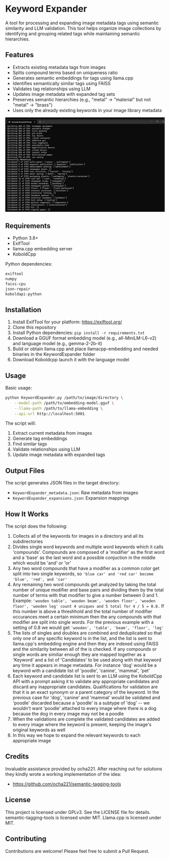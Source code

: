 # Keyword Expander

A tool for processing and expanding image metadata tags using semantic similarity and LLM validation. This tool helps organize image collections by identifying and grouping related tags while maintaining semantic hierarchies.

## Features

- Extracts existing metadata tags from images
- Splits compound terms based on uniqueness ratio
- Generates semantic embeddings for tags using llama.cpp
- Identifies semantically similar tags using FAISS
- Validates tag relationships using LLM
- Updates image metadata with expanded tag sets
- Preserves semantic hierarchies (e.g., "metal" -> "material" but not "metal" -> "brass")
- Uses only the already existing keywords in your image library metadata

![Screenshot](keywordexpander.jpg)

## Requirements

- Python 3.8+
- ExifTool
- llama.cpp embedding server
- KoboldCpp

Python dependencies:
```
exiftool
numpy
faiss-cpu
json-repair
koboldapi-python
```

## Installation

1. Install ExifTool for your platform: https://exiftool.org/
2. Clone this repository
3. Install Python dependencies: `pip install -r requirements.txt`
4. Download a GGUF format embedding model (e.g., all-MiniLM-L6-v2) and language model (e.g., gemma-2-2b-it)
5. Build or obtain llama.cpp and place llamacpp-embedding and needed binaries in the KeywordExpander folder
6. Download Koboldcpp launch it with the language model
   

## Usage

Basic usage:
```bash
python KeywordExpander.py /path/to/image/directory \
    --model-path /path/to/embedding-model.gguf \
    --llama-path /path/to/llama-embedding \
    --api-url http://localhost:5001
```

The script will:
1. Extract current metadata from images
2. Generate tag embeddings
3. Find similar tags
4. Validate relationships using LLM
5. Update image metadata with expanded tags

## Output Files

The script generates JSON files in the target directory:
- `KeywordExpander_metadata.json`: Raw metadata from images
- `KeywordExpander_expansions.json`: Expansion mappings

## How It Works

The script does the following:

1. Collects all of the keywords for images in a directory and all its subdirectories
2. Divides single word keywords and multiple word keywords which it calls 'compounds'. Compounds are composed of a 'modifier' as the first word and a 'base' as the last word and a possible conjuction in the middle which would be 'and' or 'or'
3. Any two word compounds that have a modifier as a common color get split into two single keywords, so ```'blue car' and 'red car' become 'blue', 'red', and 'car'```
4. Any remaining two word compounds get analyzed by taking the total number of unique modifier and base pairs and dividing them by the total number of terms with that modifier to give a number between 0 and 1. Example: ```'wooden table', 'wooden beam', 'wooden floor', 'wooden floor', 'wooden leg' count 4 uniques and 5 total for 4 / 5 = 0.8.``` If this number is above a threshhold and the total number of modifier occurances meet a certain minimum then the any compounds with that modifier are split into single words. For the previous example with a setting of 0.8 we would get ```'wooden', 'table', 'beam', 'floor', 'leg'```
5. The lists of singles and doubles are combined and deduplicated so that only one of any specific keyword is in the list, and the list is sent to llama.cpp's embedding engine and then they are indexed using FAISS and the similarity between all of the is checked. If any compounds or single words are similiar enough they are mapped together as a 'Keyword' and a list of 'Candidates' to be used along with that keyword any time it appears in image metadata. For instance 'dog' would be a keyword with a candidate list of 'poodle', 'canine', 'mammal', 'pet'
6. Each keyword and candidate list is sent to an LLM using the KoboldCpp API with a prompt asking it to validate any appropriate candidates and discard any inappropriate candidates. Qualifications for validation are that it is an exact synonym or a parent category of the keyword. In the previous case for 'dog', 'canine' and 'mammal' would be validated and 'poodle' discarded because a 'poodle' is a subtype of 'dog' -- we wouldn't want 'poodle' attached to every image where there is a dog because the dog in every image may not be a poodle
7. When the validations are complete the validated candidates are added to every image where the keyword is present, keeping the image's original keywords as well
8. In this way we hope to expand the relevant keywords to each appropriate image
    
## Credits
Invaluable assistance provided by ocha221. After reaching out for solutions they kindly wrote a working implementation of the idea:
- https://github.com/ocha221/semantic-tagging-tools

## License

This project is licensed under GPLv3. See the LICENSE file for details.
semantic-tagging-tools is licensed under MIT.
Llama.cpp is licensed under MIT.

## Contributing

Contributions are welcome! Please feel free to submit a Pull Request.
